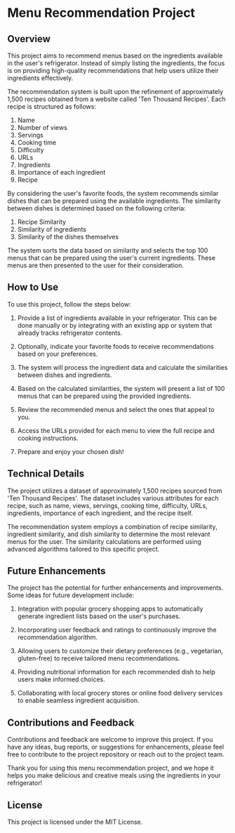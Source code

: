 # Menu Recommendation Project

## Overview
This project aims to recommend menus based on the ingredients available in the user's refrigerator. Instead of simply listing the ingredients, the focus is on providing high-quality recommendations that help users utilize their ingredients effectively.

The recommendation system is built upon the refinement of approximately 1,500 recipes obtained from a website called 'Ten Thousand Recipes'. Each recipe is structured as follows:

1. Name
2. Number of views
3. Servings
4. Cooking time
5. Difficulty
6. URLs
7. Ingredients
8. Importance of each ingredient
9. Recipe

By considering the user's favorite foods, the system recommends similar dishes that can be prepared using the available ingredients. The similarity between dishes is determined based on the following criteria:

1. Recipe Similarity
2. Similarity of ingredients
3. Similarity of the dishes themselves

The system sorts the data based on similarity and selects the top 100 menus that can be prepared using the user's current ingredients. These menus are then presented to the user for their consideration.

## How to Use
To use this project, follow the steps below:

1. Provide a list of ingredients available in your refrigerator. This can be done manually or by integrating with an existing app or system that already tracks refrigerator contents.

2. Optionally, indicate your favorite foods to receive recommendations based on your preferences.

3. The system will process the ingredient data and calculate the similarities between dishes and ingredients.

4. Based on the calculated similarities, the system will present a list of 100 menus that can be prepared using the provided ingredients.

5. Review the recommended menus and select the ones that appeal to you.

6. Access the URLs provided for each menu to view the full recipe and cooking instructions.

7. Prepare and enjoy your chosen dish!

## Technical Details
The project utilizes a dataset of approximately 1,500 recipes sourced from 'Ten Thousand Recipes'. The dataset includes various attributes for each recipe, such as name, views, servings, cooking time, difficulty, URLs, ingredients, importance of each ingredient, and the recipe itself.

The recommendation system employs a combination of recipe similarity, ingredient similarity, and dish similarity to determine the most relevant menus for the user. The similarity calculations are performed using advanced algorithms tailored to this specific project.

## Future Enhancements
The project has the potential for further enhancements and improvements. Some ideas for future development include:

1. Integration with popular grocery shopping apps to automatically generate ingredient lists based on the user's purchases.

2. Incorporating user feedback and ratings to continuously improve the recommendation algorithm.

3. Allowing users to customize their dietary preferences (e.g., vegetarian, gluten-free) to receive tailored menu recommendations.

4. Providing nutritional information for each recommended dish to help users make informed choices.

5. Collaborating with local grocery stores or online food delivery services to enable seamless ingredient acquisition.

## Contributions and Feedback
Contributions and feedback are welcome to improve this project. If you have any ideas, bug reports, or suggestions for enhancements, please feel free to contribute to the project repository or reach out to the project team.

Thank you for using this menu recommendation project, and we hope it helps you make delicious and creative meals using the ingredients in your refrigerator!


## License
This project is licensed under the MIT License.
